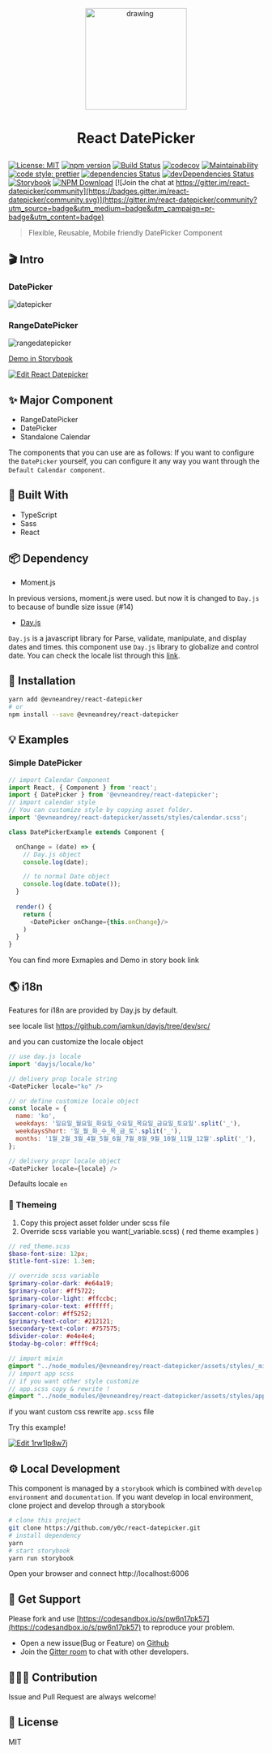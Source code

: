 <p align="center">

<img src="https://user-images.githubusercontent.com/2585676/52951566-75d55580-33c5-11e9-8e00-b8e227dc0280.png" alt="drawing" width="200"/>


</p>
<h1 align="center">

React DatePicker

</h1>


<p align="center">

[![License: MIT](https://img.shields.io/badge/License-MIT-green.svg)](https://opensource.org/licenses/MIT) [![npm version](https://badge.fury.io/js/%40y0c%2Freact-datepicker.svg)](https://badge.fury.io/js/%40y0c%2Freact-datepicker) 
[![Build Status](https://travis-ci.com/y0c/react-datepicker.svg?branch=master)](https://travis-ci.com/y0c/react-datepicker)
[![codecov](https://codecov.io/gh/y0c/react-datepicker/branch/master/graph/badge.svg)](https://codecov.io/gh/y0c/react-datepicker)
[![Maintainability](https://api.codeclimate.com/v1/badges/e2a0ba59adb7412eae87/maintainability)](https://codeclimate.com/github/y0c/react-datepicker/maintainability)
[![code style: prettier](https://img.shields.io/badge/code_style-prettier-ff69b4.svg?style=flat-square)](https://github.com/prettier/prettier)
[![dependencies Status](https://david-dm.org/y0c/react-datepicker/status.svg)](https://david-dm.org/y0c/react-datepicker)
[![devDependencies Status](https://david-dm.org/y0c/react-datepicker/dev-status.svg)](https://david-dm.org/y0c/react-datepicker?type=dev)
[![Storybook](https://github.com/storybooks/brand/blob/master/badge/badge-storybook.svg)](https://y0c.github.io/react-datepicker)
[![NPM Download](https://img.shields.io/npm/dt/@evneandrey/react-datepicker.svg?style=flat)](https://www.npmjs.com/package/@evneandrey/react-datepicker)
[![Join the chat at https://gitter.im/react-datepicker/community](https://badges.gitter.im/react-datepicker/community.svg)](https://gitter.im/react-datepicker/community?utm_source=badge&utm_medium=badge&utm_campaign=pr-badge&utm_content=badge)

</p>

> Flexible, Reusable, Mobile friendly DatePicker Component 

## 🎬 Intro 

### DatePicker

![datepicker](https://user-images.githubusercontent.com/2585676/52909193-a8992400-32c7-11e9-9266-7735c0e6e705.gif)


### RangeDatePicker 

![rangedatepicker](https://user-images.githubusercontent.com/2585676/52909117-d7ae9600-32c5-11e9-902a-4df671e82611.gif)


[Demo in Storybook](https://y0c.github.io/react-datepicker)

[![Edit React Datepicker](https://codesandbox.io/static/img/play-codesandbox.svg)](https://codesandbox.io/s/pw6n17pk57)

## ✨ Major Component 

* RangeDatePicker
* DatePicker
* Standalone Calendar

The components that you can use are as follows: If you want to configure the `DatePicker` yourself, you can configure it any way you want through the `Default Calendar component`.

## 🔧 Built With

* TypeScript
* Sass
* React

## 📦 Dependency 

* Moment.js

In previous versions, moment.js were used. but now it is changed to `Day.js` to because of bundle size issue (#14)

* [Day.js](https://github.com/iamkun/dayjs)

`Day.js` is a javascript library for Parse, validate, manipulate, and display dates and times. this component use `Day.js` library to globalize and control date. You can check the locale list through this [link](https://github.com/iamkun/dayjs/tree/dev/src/locale).

## 📲 Installation 

```sh
yarn add @evneandrey/react-datepicker
# or 
npm install --save @evneandrey/react-datepicker
```

## 💡 Examples 

### Simple DatePicker 

```javascript
// import Calendar Component 
import React, { Component } from 'react';
import { DatePicker } from '@evneandrey/react-datepicker';
// import calendar style 
// You can customize style by copying asset folder.
import '@evneandrey/react-datepicker/assets/styles/calendar.scss';

class DatePickerExample extends Component {

  onChange = (date) => {
    // Day.js object
    console.log(date);

    // to normal Date object
    console.log(date.toDate());
  }
  
  render() {
    return (
      <DatePicker onChange={this.onChange}/>
    )
  }
}
```

You can find more Exmaples and Demo in story book link

## 🌎 i18n

Features for i18n are provided by Day.js by default.

see locale list https://github.com/iamkun/dayjs/tree/dev/src/

and you can customize the locale object

```javascript
// use day.js locale
import 'dayjs/locale/ko'

// delivery prop locale string  
<DatePicker locale="ko" />

// or define customize locale object 
const locale = {
  name: 'ko',
  weekdays: '일요일_월요일_화요일_수요일_목요일_금요일_토요일'.split('_'),
  weekdaysShort: '일_월_화_수_목_금_토'.split('_'),
  months: '1월_2월_3월_4월_5월_6월_7월_8월_9월_10월_11월_12월'.split('_'),
};

// delivery propr locale object
<DatePicker locale={locale} />
```

Defaults locale `en`

### 🎨 Themeing

1. Copy this project asset folder under scss file
2. Override scss variable you want(_variable.scss) 
( red theme examples )

```scss
// red_theme.scss
$base-font-size: 12px;
$title-font-size: 1.3em;

// override scss variable
$primary-color-dark: #e64a19;
$primary-color: #ff5722;
$primary-color-light: #ffccbc;
$primary-color-text: #ffffff;
$accent-color: #ff5252;
$primary-text-color: #212121;
$secondary-text-color: #757575;
$divider-color: #e4e4e4;
$today-bg-color: #fff9c4;

// import mixin 
@import "../node_modules/@evneandrey/react-datepicker/assets/styles/_mixin.scss";
// import app scss
// if you want other style customize 
// app.scss copy & rewrite !
@import "../node_modules/@evneandrey/react-datepicker/assets/styles/app.scss";

```

if you want custom css rewrite `app.scss` file 

Try this example! 

[![Edit 1rw1lp8w7j](https://codesandbox.io/static/img/play-codesandbox.svg)](https://codesandbox.io/s/1rw1lp8w7j) 

## ⚙️ Local Development

This component is managed by a `storybook` which is combined with `develop environment` and `documentation`. If you want develop in local environment, clone project and develop through a storybook

```sh
# clone this project
git clone https://github.com/y0c/react-datepicker.git
# install dependency
yarn
# start storybook 
yarn run storybook
```
Open your browser and connect http://localhost:6006

## 💼 Get Support

Please fork and use [https://codesandbox.io/s/pw6n17pk57](https://codesandbox.io/s/pw6n17pk57) to reproduce your problem.

* Open a new issue(Bug or Feature) on [Github](https://github.com/y0c/react-datepicker/issues/new/choose)
* Join the [Gitter room](https://gitter.im/react-datepicker/community) to chat with other developers.

## 👨‍👦‍👦 Contribution 

Issue and Pull Request are always welcome! 

## 📝 License 
MIT

